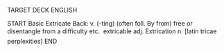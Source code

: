 TARGET DECK
ENGLISH

START
Basic
Extricate
Back: v. (-ting) (often foll. By from) free or disentangle from a difficulty etc.  extricable adj. Extrication n. [latin tricae perplexities]
END
